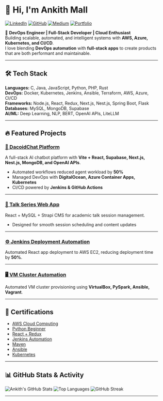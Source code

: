 # 👋 Hi, I'm Ankith Mall  

[![LinkedIn](https://img.shields.io/badge/LinkedIn-AnkithMall-blue?logo=linkedin)](https://linkedin.com/in/ankith-mall-aa8879263)
[![GitHub](https://img.shields.io/badge/GitHub-AnkithMall-black?logo=github)](https://github.com/AnkithMall)
[![Medium](https://img.shields.io/badge/Medium-ankithmall1729-black?logo=medium)](https://medium.com/@ankithmall1729)
[![Portfolio](https://img.shields.io/badge/Website-ankith.pages.dev-green?logo=google-chrome)](https://ankith.pages.dev)

🚀 **DevOps Engineer | Full-Stack Developer | Cloud Enthusiast**  
Building scalable, automated, and intelligent systems with **AWS, Azure, Kubernetes, and CI/CD**.  
I love blending **DevOps automation** with **full-stack apps** to create products that are both performant and maintainable.

---

## 🛠 Tech Stack

**Languages:** C, Java, JavaScript, Python, PHP, Rust  
**DevOps:** Docker, Kubernetes, Jenkins, Ansible, Terraform, AWS, Azure, CI/CD  
**Frameworks:** Node.js, React, Redux, Next.js, Nest.js, Spring Boot, Flask  
**Databases:** MySQL, MongoDB, Supabase  
**AI/ML:** Deep Learning, NLP, BERT, OpenAI APIs, LiteLLM  

---

## 🔥 Featured Projects

### [💬 DacoidChat Platform](https://dacoidchat.com)
A full-stack AI chatbot platform with **Vite + React, Supabase, Next.js, Nest.js, MongoDB, and OpenAI APIs**.  
- Automated workflows reduced agent workload by **50%**  
- Managed DevOps with **DigitalOcean, Azure Container Apps, Kubernetes**  
- CI/CD powered by **Jenkins & GitHub Actions**

---

### [📢 Talk Series Web App](https://github.com/AnkithMall/scis-talk-series)
React + MySQL + Strapi CMS for academic talk session management.  
- Designed for smooth session scheduling and content updates

---

### [⚙ Jenkins Deployment Automation](https://medium.com/@ankithmall1729/deploy-a-react-project-on-ec2-instance-using-jenkins-automation-4875a1e686a5)
Automated React app deployment to AWS EC2, reducing deployment time by **50%**.

---

### [🖥 VM Cluster Automation](#)
Automated VM cluster provisioning using **VirtualBox, PySpark, Ansible, Vagrant**.  

---

## 📜 Certifications

- [AWS Cloud Computing](https://drive.google.com/file/d/1nX1-o9tAj6dG2FDzi7RBQMvyWLw4Gt13/view?usp=sharing)  
- [Python Beginner](https://drive.google.com/file/d/1Mj_keFyRL-ecGhsMJzMuKWP622BT5JDZ/view?usp=sharing)  
- [React + Redux](https://drive.google.com/file/d/1o_m2z4z7Cbi-qDxf4IdG9mRp3k1wKoWl/view?usp=sharing)  
- [Jenkins Automation](https://drive.google.com/file/d/1NuRX8ZTqg3-RQr9i6IWpLy2DWiqtql5k/view?usp=sharing)  
- [Maven](https://drive.google.com/file/d/1mU_UVxqcC0L36eYKNrJM77rX-6Mvo9kj/view?usp=sharing)  
- [Ansible](https://drive.google.com/file/d/181xNEhe-s31fjp3ItbkEA5Bnsg-kwOc4/view?usp=sharing)  
- [Kubernetes](https://drive.google.com/file/d/1jJQbu_Tz48dIgnEwjD9zYpWsN1PivHpx/view?usp=sharing)  

---

## 📊 GitHub Stats & Activity

![Ankith's GitHub Stats](https://github-readme-stats.vercel.app/api?username=AnkithMall&show_icons=true&theme=tokyonight)
![Top Languages](https://github-readme-stats.vercel.app/api/top-langs/?username=AnkithMall&layout=compact&theme=tokyonight)
![GitHub Streak](https://github-readme-streak-stats.herokuapp.com/?user=AnkithMall&theme=tokyonight)

---

